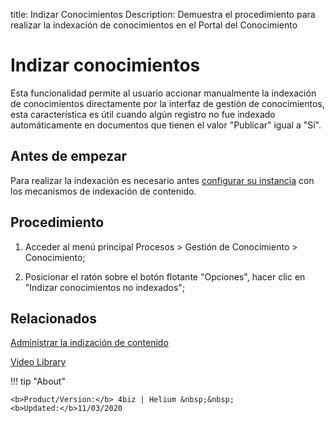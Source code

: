 title: Indizar Conocimientos
Description: Demuestra el procedimiento para realizar la indexación de conocimientos en el Portal del Conocimiento

# Indizar conocimientos

Esta funcionalidad permite al usuario accionar manualmente la indexación de conocimientos directamente por la interfaz de gestión de conocimientos, esta característica es útil cuando algún registro no fue indexado automáticamente en documentos que tienen el valor "Publicar" igual a "Sí".

## Antes de empezar

Para realizar la indexación es necesario antes [configurar su instancia][1] con los mecanismos de indexación de contenido.

## Procedimiento

1.  Acceder al menú principal Procesos > Gestión de Conocimiento > Conocimiento;

2.  Posicionar el ratón sobre el botón flotante "Opciones", hacer clic en "Indizar conocimientos no indexados";


## Relacionados

[Administrar la indización de contenido](/es-es/4biz-helium/platform-administration/data-indexing/configuration.html)


<i class='fa fa-youtube-play  fa-2x' style='color:#97ce17;vertical-align: middle;'> </i> [Video Library](https://www.youtube.com/playlist?list=PLB5qK2uzf2ROOaL7DsS86sLx4ilNgruEc)

!!! tip "About"

    <b>Product/Version:</b> 4biz | Helium &nbsp;&nbsp;
    <b>Updated:</b>11/03/2020

[1]:/es-es/4biz-helium/platform-administration/data-indexing/configuration.html
